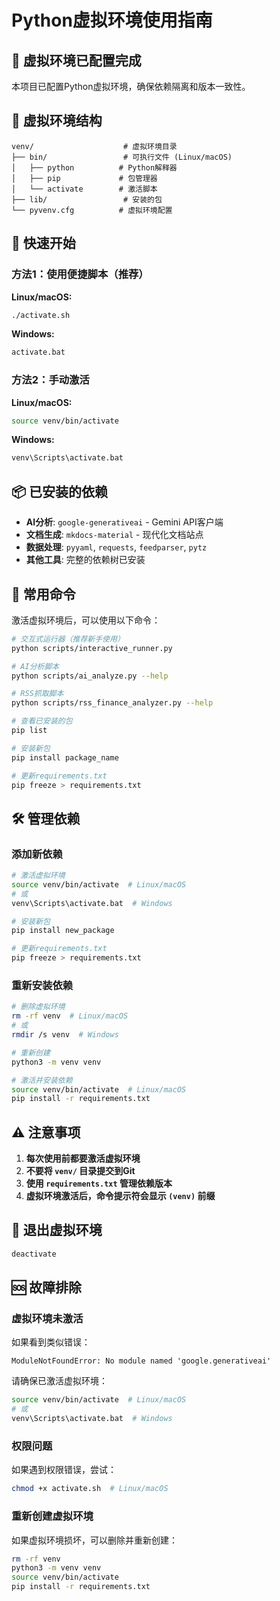 # Python虚拟环境使用指南

## 🐍 虚拟环境已配置完成

本项目已配置Python虚拟环境，确保依赖隔离和版本一致性。

## 📁 虚拟环境结构

```
venv/                    # 虚拟环境目录
├── bin/                 # 可执行文件 (Linux/macOS)
│   ├── python          # Python解释器
│   ├── pip             # 包管理器
│   └── activate        # 激活脚本
├── lib/                 # 安装的包
└── pyvenv.cfg          # 虚拟环境配置
```

## 🚀 快速开始

### 方法1：使用便捷脚本（推荐）

**Linux/macOS:**
```bash
./activate.sh
```

**Windows:**
```cmd
activate.bat
```

### 方法2：手动激活

**Linux/macOS:**
```bash
source venv/bin/activate
```

**Windows:**
```cmd
venv\Scripts\activate.bat
```

## 📦 已安装的依赖

- **AI分析**: `google-generativeai` - Gemini API客户端
- **文档生成**: `mkdocs-material` - 现代化文档站点
- **数据处理**: `pyyaml`, `requests`, `feedparser`, `pytz`
- **其他工具**: 完整的依赖树已安装

## 🔧 常用命令

激活虚拟环境后，可以使用以下命令：

```bash
# 交互式运行器（推荐新手使用）
python scripts/interactive_runner.py

# AI分析脚本
python scripts/ai_analyze.py --help

# RSS抓取脚本
python scripts/rss_finance_analyzer.py --help

# 查看已安装的包
pip list

# 安装新包
pip install package_name

# 更新requirements.txt
pip freeze > requirements.txt
```

## 🛠️ 管理依赖

### 添加新依赖
```bash
# 激活虚拟环境
source venv/bin/activate  # Linux/macOS
# 或
venv\Scripts\activate.bat  # Windows

# 安装新包
pip install new_package

# 更新requirements.txt
pip freeze > requirements.txt
```

### 重新安装依赖
```bash
# 删除虚拟环境
rm -rf venv  # Linux/macOS
# 或
rmdir /s venv  # Windows

# 重新创建
python3 -m venv venv

# 激活并安装依赖
source venv/bin/activate  # Linux/macOS
pip install -r requirements.txt
```

## ⚠️ 注意事项

1. **每次使用前都要激活虚拟环境**
2. **不要将 `venv/` 目录提交到Git**
3. **使用 `requirements.txt` 管理依赖版本**
4. **虚拟环境激活后，命令提示符会显示 `(venv)` 前缀**

## 🔄 退出虚拟环境

```bash
deactivate
```

## 🆘 故障排除

### 虚拟环境未激活
如果看到类似错误：
```
ModuleNotFoundError: No module named 'google.generativeai'
```

请确保已激活虚拟环境：
```bash
source venv/bin/activate  # Linux/macOS
# 或
venv\Scripts\activate.bat  # Windows
```

### 权限问题
如果遇到权限错误，尝试：
```bash
chmod +x activate.sh  # Linux/macOS
```

### 重新创建虚拟环境
如果虚拟环境损坏，可以删除并重新创建：
```bash
rm -rf venv
python3 -m venv venv
source venv/bin/activate
pip install -r requirements.txt
```
